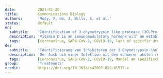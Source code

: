 ```yaml
---
date:          2021-01-20
title:         Communications Biology
authors:       'Mody, V, Ho, J, Wills, S, et al.'
status:        default
en:
  subtitle:    'Identification of 3-chymotrypsin like protease (3CLPro) inhibitors as potential anti-SARS-CoV-2 agents'
  description: 'Vitamin D is an immunomodulatory hormone with an established role in calcium and phosphate metabolism and skeletal mineralization. Evidence showing its immunological benefits by regulating essential components of the innate and adaptive immune system is prevalent. Vitamin D deficiency is reported worldwide and is thereby found to be associated with various immune-related diseases. Rheumatoid Arthritis and COVID-19 are two such diseases, sharing a similar hyperinflammatory response. Various studies have found an association of lower Vitamin D levels to be associated with both these diseases. However, contrasting data is also reported. We review here the available scientific data on risk factor association and supplementation benefits of Vitamin D in Rheumatoid Arthritis and COVID-19, intending to critically evaluate the literature.'
  tags:        [coronavirus, SARS-CoV-2, COVID-19, lack of specific drugs, boceprevir, ombitasvir, paritaprevir, tipranavir, ivermectin, micafungin, 3CLPro inhibitors]
de:
  subtitle:    'Identifizierung von Inhibitoren der 3-Chymotrypsin-ähnlichen Protease (3CLPro) als potenzielle Wirkstoffe gegen SARS-CoV-2'
  description: 'Der Ausbruch einer Infektion mit dem schweren akuten respiratorischen Syndrom Coronavirus-2 (SARS-CoV-2) stellt eine große Gefahr für die öffentliche Gesundheit dar. Die Morbidität nimmt zu, da es an SARS-CoV-2-spezifischen Medikamenten mangelt. Wir haben potenzielle Medikamente identifiziert, die auf die 3-Chymotrypsin-ähnliche Protease (3CLpro) abzielen, die Hauptprotease, die für die Replikation von SARS-CoV-2 von zentraler Bedeutung ist. Mithilfe von Computational Molecular Modelling wurden 3987 von der FDA zugelassene Medikamente untersucht, und 47 Medikamente wurden ausgewählt, um ihre hemmende Wirkung auf das SARS-CoV-2-spezifische 3CLpro-Enzym in vitro zu untersuchen. Unsere Ergebnisse zeigen, dass Boceprevir, Ombitasvir, Paritaprevir, Tipranavir, Ivermectin und Micafungin eine hemmende Wirkung auf die enzymatische Aktivität von 3CLpro ausüben. Die 100-ns-Molekulardynamik-Simulationsstudien zeigten, dass Ivermectin für seine hemmende Wirkung möglicherweise eine homodimere Form des 3CLpro-Enzyms benötigt. Zusammenfassend lässt sich sagen, dass diese Moleküle nützlich sein könnten, um hochspezifische, therapeutisch brauchbare Medikamente zur Hemmung der SARS-CoV-2-Replikation zu entwickeln, entweder allein oder in Kombination mit Medikamenten, die für andere virale SARS-CoV-2-Targets spezifisch sind.' 
  tags:        [Coronavirus, SARS-CoV-2, COVID-19, Mangel an spezifischen Medikamenten, Boceprevir, Ombitasvir, Paritaprevir, Tipranavir, Ivermectin, Micafungin, 3CLPro-Inhibitoren]
group:         'Treatments'
credit:        https://doi.org/10.1038/s42003-020-01577-x
---
```

